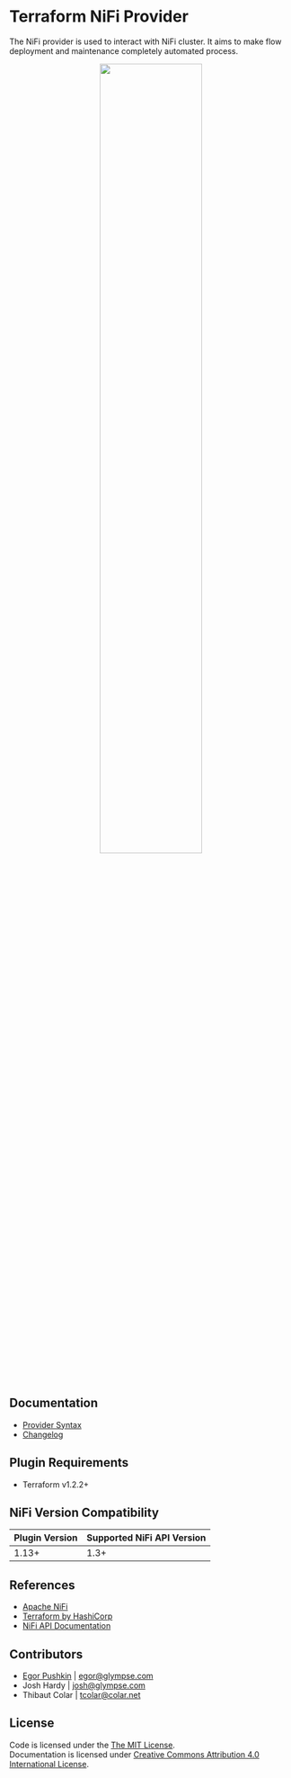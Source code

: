 # Terraform NiFi Provider

The NiFi provider is used to interact with NiFi cluster.
It aims to make flow deployment and maintenance completely automated process.

<div align="center">
  <img src="examples/kafka_to_s3/flow.png" width="60%">
</div>

## Documentation

- [Provider Syntax](docs/syntax.md)
- [Changelog](docs/changelog.md)

## Plugin Requirements

- Terraform v1.2.2+

## NiFi Version Compatibility

Plugin Version | Supported NiFi API Version
---|---
1.13+ | 1.3+ 

## References

- [Apache NiFi](https://nifi.apache.org/)
- [Terraform by HashiCorp](https://www.terraform.io/)
- [NiFi API Documentation](https://nifi.apache.org/docs/nifi-docs/rest-api/)

## Contributors

- [Egor Pushkin](https://www.linkedin.com/in/egorpushkin/) | [egor@glympse.com](mailto:egor@glympse.com)
- Josh Hardy | [josh@glympse.com](mailto:josh@glympse.com>)
- Thibaut Colar | [tcolar@colar.net](mailto:tcolar@colar.net)

## License

Code is licensed under the [The MIT License](http://opensource.org/licenses/MIT). <br>
Documentation is licensed under [Creative Commons Attribution 4.0 International License](https://creativecommons.org/licenses/by/4.0/).
